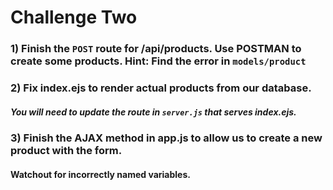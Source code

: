 # Challenge Two

### 1) Finish the `POST` route for /api/products. Use POSTMAN to create some products. Hint: Find the error in `models/product`

### 2) Fix index.ejs to render actual products from our database.
##### You will need to update the route in `server.js` that serves index.ejs.

### 3) Finish the AJAX method in app.js to allow us to create a new product with the form.

#### Watchout for incorrectly named variables.
